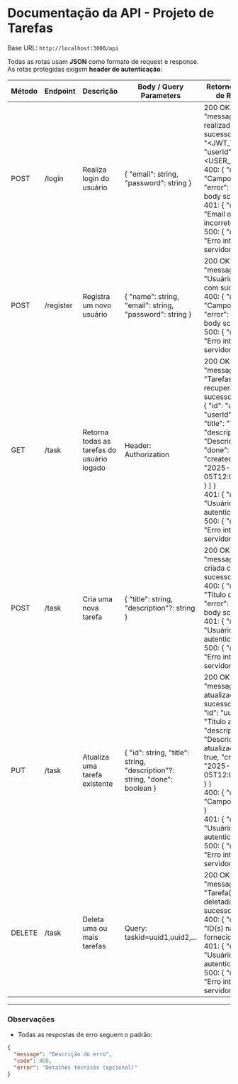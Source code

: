 # Documentação da API - Projeto de Tarefas

Base URL: `http://localhost:3000/api`  

Todas as rotas usam **JSON** como formato de request e response.  
As rotas protegidas exigem **header de autenticação**:



| Método | Endpoint       | Descrição                                 | Body / Query Parameters | Retorno / Exemplo de Response |
|--------|----------------|-------------------------------------------|------------------------|-------------------------------|
| POST   | /login         | Realiza login do usuário                  | { "email": string, "password": string } | 200 OK: { "message": "Login realizado com sucesso!", "token": "<JWT_TOKEN>", "userId": "<USER_ID>" } <br> 400: { "message": "Campos inválidos", "error": "Invalid body schema" } <br> 401: { "message": "Email ou senha incorretos" } <br> 500: { "message": "Erro interno do servidor" } |
| POST   | /register      | Registra um novo usuário                  | { "name": string, "email": string, "password": string } | 200 OK: { "message": "Usuário registrado com sucesso!" } <br> 400: { "message": "Campos inválidos", "error": "Invalid body schema" } <br> 500: { "message": "Erro interno do servidor" } |
| GET    | /task          | Retorna todas as tarefas do usuário logado | Header: Authorization | 200 OK: { "message": "Tarefas do usuário recuperadas com sucesso", "tasks": [ { "id": "uuid", "userId": "uuid", "title": "Tarefa 1", "description": "Descrição", "done": false, "createdAt": "2025-10-05T12:00:00.000Z" } ] } <br> 401: { "message": "Usuário não autenticado" } <br> 500: { "message": "Erro interno do servidor" } |
| POST   | /task          | Cria uma nova tarefa                       | { "title": string, "description"?: string } | 200 OK: { "message": "Tarefa criada com sucesso!" } <br> 400: { "message": "Título obrigatório", "error": "Invalid body schema" } <br> 401: { "message": "Usuário não autenticado" } <br> 500: { "message": "Erro interno do servidor" } |
| PUT    | /task          | Atualiza uma tarefa existente             | { "id": string, "title": string, "description"?: string, "done": boolean } | 200 OK: { "message": "Tarefa atualizada com sucesso!", "task": { "id": "uuid", "title": "Título atualizado", "description": "Descrição atualizada", "done": true, "createdAt": "2025-10-05T12:00:00.000Z" } } <br> 400: { "message": "Campos inválidos" } <br> 401: { "message": "Usuário não autenticado" } <br> 500: { "message": "Erro interno do servidor" } |
| DELETE | /task          | Deleta uma ou mais tarefas                | Query: taskid=uuid1,uuid2,... | 200 OK: { "message": "Tarefa(s) deletada(s) com sucesso!" } <br> 400: { "message": "ID(s) não fornecido(s)" } <br> 401: { "message": "Usuário não autenticado" } <br> 500: { "message": "Erro interno do servidor" } |

---

### Observações

- Todas as respostas de erro seguem o padrão:

```json
{
  "message": "Descrição do erro",
  "code": 400,
  "error": "Detalhes técnicos (opcional)"
}
